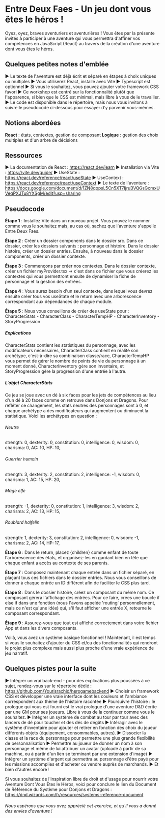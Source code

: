 # Entre Deux Faes - Un jeu dont vous êtes le héros !
Oyez, oyez, braves aventuriers et aventurières ! Vous êtes par la présente invités à participer à une aventure qui vous permettra d'affiner vos compétences en JavaScript (React) au travers de la création d'une aventure dont vous êtes le héros.

## Quelques petites notes d'emblée
► Le texte de l'aventure est déjà écrit et séparé en étapes à choix uniques ou multiples
► Vous utiliserez React, installé avec Vite
► Typescript est optionnel
► Si vous le souhaitez, vous pouvez ajouter votre framework CSS favori
► Ce workshop est centré sur la fonctionnalité plutôt que l'apparence, si bien que le CSS est minimal, mais libre à vous de le travailler.
► Le code est disponible dans le répertoire, mais nous vous invitons à suivre le pseudocode ci-dessous pour essayer d'y parvenir vous-mêmes.

## Notions abordées
**React** : états, contextes, gestion de composant
**Logique** : gestion des choix multiples et d'un arbre de décisions

## Ressources
► La documentation de React : https://react.dev/learn
► Installation via Vite : https://vite.dev/guide/
► UseState : https://react.dev/reference/react/useState
► UseContext : https://react.dev/reference/react/useContext
► Le texte de l'aventure : https://docs.google.com/document/d/1ZN8qppsL5Cn5XT7IjruBVQGsGcmxUVeqPXJTu8YXSgM/edit?usp=sharing

## Pseudocode

**Étape 1** : Installez Vite dans un nouveau projet. Vous pouvez le nommer comme vous le souhaitez mais, au cas où, sachez que l'aventure s'appelle Entre Deux Faes.

**Étape 2** : Créer un dossier components dans le dossier src. Dans ce dossier, créer les dossiers suivants : personnage et histoire. Dans le dossier histoire, créer un dossier entries. Ensuite, à nouveau dans le dossier components, créer un dossier contexte.

**Étape 3** : Commençons par créer nos contextes. Dans le dossier contexte, créer un fichier myProvider.tsx → c'est dans ce fichier que vous créerez les contextes qui vous permettront ensuite de dynamiser la fiche de personnage et la gestion des entrées.

**Étape 4** : Vous aurez besoin d'un seul contexte, dans lequel vous devrez ensuite créer tous vos useState et le return avec une arborescence correspondant aux dépendances de chaque module.

**Étape 5** : Nous vous conseillons de créer des useState pour : CharacterStats - CharacterClass - CharacterTempHP - CharacterInventory - StoryProgression

##### Explications
CharacterStats contient les statistiques du personnage, avec les modificateurs nécessaires, CharacterClass contient en réalité son archétype, c'est-à-dire sa combinaison classe/race, CharacterTempHP vous permet de gérer le nombre de points de vie du personnage à un moment donné, CharacterInventory gère son inventaire, et StoryProgression gère la progression d'une entrée à l'autre.

##### L'objet CharacterStats
Ce jeu se joue avec un dé à six faces pour les jets de compétences au lieu d'un dé à 20 faces comme on retrouve dans Donjons et Dragons. Pour refléter ce changement, les stats neutres des personnages sont à 0, et chaque archétype a des modificateurs qui augmentent ou diminuent la statistique. Voici les archétypes en question :

###### Neutre
strength: 0,
dexterity: 0,
constitution: 0,
intelligence: 0,
wisdom: 0,
charisma: 0,
AC: 10,
HP: 10,

###### Guerrier humain
strength: 3,
dexterity: 2,
constitution: 2,
intelligence: -1,
wisdom: 0,
charisma: 1,
AC: 15,
HP: 20,

###### Mage elfe
strength: -1,
dexterity: 0,
constitution: 1,
intelligence: 3,
wisdom: 2,
charisma: 2,
AC: 13,
HP: 15,

###### Roublard halfelin
strength: 1,
dexterity: 3,
constitution: 2,
intelligence: 0,
wisdom: -1,
charisma: 2,
AC: 14,
HP: 17,

**Étape 6** : Dans le return, placez {children} comme enfant de toute l'arborescence des états, et organisez-les en gardant bien en tête que chaque enfant a accès au contexte de ses parents.

**Étape 7** : Composez maintenant chaque entrée dans un fichier séparé, en plaçant tous ces fichiers dans le dossier entries. Nous vous conseillons de donner à chaque entrée un ID différent afin de faciliter le CSS plus tard.

**Étape 8** : Dans le dossier histoire, créez un composant du même nom. Ce composant gérera l'affichage des entrées. Pour ce faire, crées une boucle if else if dans une fonction (nous l'avons appelée 'routing' personnellement, mais ce n'est qu'une idée) qui, s'il faut afficher une entrée X, retourne le composant correspondant.

**Étape 9** : Assurez-vous que tout est affiché correctement dans votre fichier App et dans les divers composants.

Voilà, vous avez un système basique fonctionnel ! Maintenant, il est temps si vous le souhaitez d'ajouter du CSS et/ou des fonctionnalités qui rendront le projet plus complexe mais aussi plus proche d'une vraie expérience de jeu narratif.

## Quelques pistes pour la suite
► Intégrer un vrai back-end - pour des explications plus poussées à ce sujet, rendez-vous sur le répertoire dédié : https://github.com/Yourisrachid/herogamebackend
► Choisir un framework CSS et développer une vraie interface dont les couleurs et l'ambiance correspondent aux thème de l'histoire racontée
► Poursuivre l'histoire : le prologue qui vous est fourni est le vrai prologue d'une aventure D&D écrite par une GM pour ses joueurs. Libre à vous de la continuer comme vous le souhaitez.
► Intégrer un système de combat au tour par tour avec des lancers de dé pour toucher et des dés de dégâts
► Intéragir avec le système d'inventaire pour ajouter et retirer en fonction des choix du joueur différents objets (équipement, consommables, autres).
► Dissocier la classe et la race du personnage pour permettre une plus grande flexibilité de personnalisation
► Permettre au joueur de donner un nom à son personnage et même de lui attribuer un avatar (uploadé à partir de sa machine, ou à partir d'un lien se terminant par une extension d'image)
► Intégrer un système d'argent qui permettra au personnage d'être payé pour les missions accomplies et d'acheter ou vendre auprès de marchands.
► Et bien d'autres encore !

Si vous souhaitez de l'inspiration libre de droit et d'usage pour nourrir votre Aventure Dont Vous Êtes le Héros, voici pour conclure le lien du Document de Référence du Système pour Donjons et Dragons : https://dnd.wizards.com/fr/resources/systems-reference-document <br />

###### Nous espérons que vous avez apprécié cet exercice, et qu'il vous a donné des envies d'aventure !